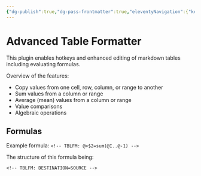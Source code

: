 ```yaml
---
{"dg-publish":true,"dg-pass-frontmatter":true,"eleventyNavigation":{"key":"Advanced Table Formatter","parent":"Plugins"},"permalink":"/tech-notes/pkm/obsidian/plugins/advanced-table-formatter/","dgHomeLink":true,"dgPassFrontmatter":true}
---
```



# Advanced Table Formatter
This plugin enables hotkeys and enhanced editing of markdown tables including evaluating formulas.

Overview of the features:

-   Copy values from one cell, row, column, or range to another
-   Sum values from a column or range
-   Average (mean) values from a column or range
-   Value comparisons
-   Algebraic operations

## Formulas
Example formula:
`<!-- TBLFM: @>$2=sum(@I..@-1) -->`

The structure of this formula being:

`<!-- TBLFM: DESTINATION=SOURCE -->`

